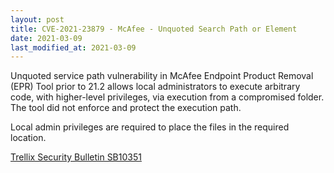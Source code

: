 ```yaml
---
layout: post
title: CVE-2021-23879 - McAfee - Unquoted Search Path or Element
date: 2021-03-09
last_modified_at: 2021-03-09
---
```


Unquoted service path vulnerability in McAfee Endpoint Product Removal (EPR) Tool prior to 21.2 allows local administrators to execute arbitrary code, with higher-level privileges, via execution from a compromised folder. The tool did not enforce and protect the execution path.

Local admin privileges are required to place the files in the required location.

[Trellix Security Bulletin SB10351](https://kcm.trellix.com/corporate/index?page=content&id=SB10351&showDraft=true)